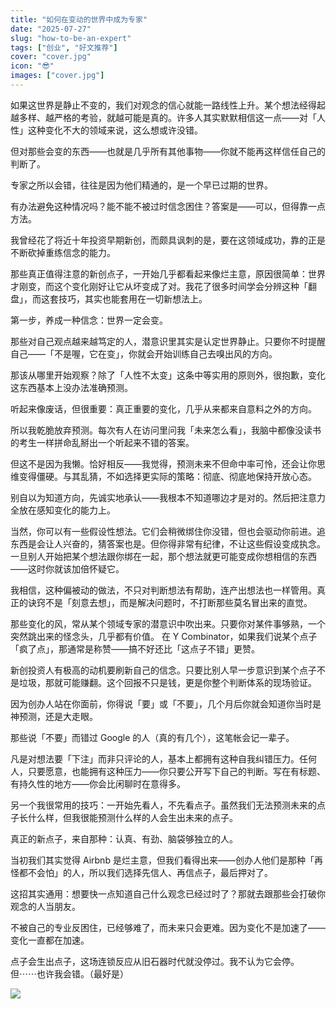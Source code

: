 ```yaml
---
title: "如何在变动的世界中成为专家"
date: "2025-07-27"
slug: "how-to-be-an-expert"
tags: ["创业", "好文推荐"]
cover: "cover.jpg"
icon: "😎"
images: ["cover.jpg"]
---
```

如果这世界是静止不变的，我们对观念的信心就能一路线性上升。某个想法经得起越多样、越严格的考验，就越可能是真的。许多人其实默默相信这一点——对「人性」这种变化不大的领域来说，这么想或许没错。



但对那些会变的东西——也就是几乎所有其他事物——你就不能再这样信任自己的判断了。



专家之所以会错，往往是因为他们精通的，是一个早已过期的世界。



有办法避免这种情况吗？能不能不被过时信念困住？答案是——可以，但得靠一点方法。



我曾经花了将近十年投资早期新创，而颇具讽刺的是，要在这领域成功，靠的正是不断砍掉重练信念的能力。



那些真正值得注意的新创点子，一开始几乎都看起来像烂主意，原因很简单：世界才刚变，而这个变化刚好让它从坏变成了对。我花了很多时间学会分辨这种「翻盘」，而这套技巧，其实也能套用在一切新想法上。



第一步，养成一种信念：世界一定会变。



那些对自己观点越来越笃定的人，潜意识里其实是认定世界静止。只要你不时提醒自己——「不是喔，它在变」，你就会开始训练自己去嗅出风的方向。



那该从哪里开始观察？除了「人性不太变」这条中等实用的原则外，很抱歉，变化这东西基本上没办法准确预测。



听起来像废话，但很重要：真正重要的变化，几乎从来都来自意料之外的方向。



所以我乾脆放弃预测。每次有人在访问里问我「未来怎么看」，我脑中都像没读书的考生一样拼命乱掰出一个听起来不错的答案。



但这不是因为我懒。恰好相反——我觉得，预测未来不但命中率可怜，还会让你思维变得僵硬。与其乱猜，不如选择更实际的策略：彻底、彻底地保持开放心态。



别自以为知道方向，先诚实地承认——我根本不知道哪边才是对的。然后把注意力全放在感知变化的能力上。



当然，你可以有一些假设性想法。它们会稍微绑住你没错，但也会驱动你前进。追东西是会让人兴奋的，猜答案也是。但你得非常有纪律，不让这些假设变成执念。
一旦别人开始把某个想法跟你绑在一起，那个想法就更可能变成你想相信的东西——这时你就该加倍怀疑它。



我相信，这种偏被动的做法，不只对判断想法有帮助，连产出想法也一样管用。真正的诀窍不是「刻意去想」，而是解决问题时，不打断那些莫名冒出来的直觉。



那些变化的风，常从某个领域专家的潜意识中吹出来。只要你对某件事够熟，一个突然跳出来的怪念头，几乎都有价值。
在 Y Combinator，如果我们说某个点子「疯了点」，那通常是称赞——搞不好还比「这点子不错」更赞。



新创投资人有极高的动机要刷新自己的信念。只要比别人早一步意识到某个点子不是垃圾，那就可能赚翻。这个回报不只是钱，更是你整个判断体系的现场验证。



因为创办人站在你面前，你得说「要」或「不要」，几个月后你就会知道你当时是神预测，还是大走眼。



那些说「不要」而错过 Google 的人（真的有几个），这笔帐会记一辈子。



凡是对想法要「下注」而非只评论的人，基本上都拥有这种自我纠错压力。任何人，只要愿意，也能拥有这种压力——你只要公开写下自己的判断。写在有标题、有持久性的地方——你会比闲聊时在意得多。



另一个我很常用的技巧：一开始先看人，不先看点子。虽然我们无法预测未来的点子长什么样，但我很能预测什么样的人会生出未来的点子。



真正的新点子，来自那种：认真、有劲、脑袋够独立的人。



当初我们其实觉得 Airbnb 是烂主意，但我们看得出来——创办人他们是那种「再怪都不会怕」的人，所以我们选择先信人、再信点子，最后押对了。



这招其实通用：想要快一点知道自己什么观念已经过时了？那就去跟那些会打破你观念的人当朋友。



不被自己的专业反困住，已经够难了，而未来只会更难。因为变化不是加速了——变化一直都在加速。



点子会生出点子，这场连锁反应从旧石器时代就没停过。我不认为它会停。
但⋯⋯也许我会错。（最好是）




![](https://prod-files-secure.s3.us-west-2.amazonaws.com/112d0858-5090-4d34-a606-b75eb8d65fd2/46476355-9cf3-4e99-9b7a-3531bc426380/1000202064.png?X-Amz-Algorithm=AWS4-HMAC-SHA256&X-Amz-Content-Sha256=UNSIGNED-PAYLOAD&X-Amz-Credential=ASIAZI2LB466V4BIECJQ%2F20250929%2Fus-west-2%2Fs3%2Faws4_request&X-Amz-Date=20250929T054451Z&X-Amz-Expires=3600&X-Amz-Security-Token=IQoJb3JpZ2luX2VjEEEaCXVzLXdlc3QtMiJGMEQCIHNIgieTPlLgPNFOXYNQzBhy7T5o9dp%2Fm%2F8h3gZ1p9B5AiBGm0up3GmwWxWMEVwit6S7A%2BB7InNz95u40MlSmEgSgyqIBAjK%2F%2F%2F%2F%2F%2F%2F%2F%2F%2F8BEAAaDDYzNzQyMzE4MzgwNSIMH1nD4PWhVoF24Vf0KtwDDjkUumuTTQbalVZ2QkkueMczgCn7dcl%2BIRTNW4Yjig44A7h0uzBMm7jugLgo%2BEUa%2BfapyF7edq1qfP1XIbTbTKq1cRm9qP4okzjyMuOy8kH7%2FurMw0fjf1aQ5fQdGJ44I9vGZYsLk9R3aziJ%2BGSS70Fu7UR2EG4DsQyJJVD2iixWYYRLG04zkGa%2BdcoNR%2B7SHviJnXy9mLlW7vnHENsZoeWvB5499Oec8dDD1uUcuvwQ3M5o2MB3j1NrsRuEFEypKkbC9%2Baxt9hjqNMgyQ2joWyyakM%2Fl1GfDIRvcVBydbGkgXHPBuOgkCuPJFvRCWnCHTBJMj6%2FtTWB7KVXRtCnZlDXH6gAW0BW%2Fxc4n4iq5JjZRupTdpLJBE10UNXjdj%2BN%2FvSW%2F%2BjLpphmNXnL%2BGJ2%2F6SlgJAnJTO936aFxj0ck8a96ke7AF0hpMDq%2FriDx9e9pu%2FC85FI2nnrF84Ezqd93nqbcDXnOL9Sq6NtHv%2FYm8E7PeQiKdz1iNX%2Fipzw5Pu6SYHrOt4x6ztAAIY92vO2TTuyLqSgdMLFlF0LYgZL44TeWl9PYZN71EqHyK8K4jjycuYgK3VgOOFbHAcW0kTuW6ejxRFWZrQwE8y%2BqnRjplr2z84Tu9Iv06Oj5ocwjqvnxgY6pgHAeuAcvcilFtDhX5EiJqas%2B1BVTHI%2FuTbh03mcv%2FynP%2BxZX7KTjK3WMMRlMwdxH49lNAaseRhrgVvN669w1DNBNtzqwoAIZQWJiawnV57z9IzOaeSPVEoTNJrBTa%2BMu6TKByOCXVtgavAEgzdDuqCVsEwU8l6w1qzP6euyEHvxMY62Whp6gf%2FDwjpMPRajICvxT3dVCKyEPDSZNZR%2BoF9ngQ2jYRhX&X-Amz-Signature=9e49c75ef67b1d6aef162ee8f17e734db12f3175493043699bad13179fffab41&X-Amz-SignedHeaders=host&x-amz-checksum-mode=ENABLED&x-id=GetObject)

